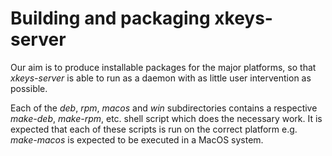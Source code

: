 # Building and packaging xkeys-server

Our aim is to produce installable packages for the major platforms, so that _xkeys-server_ is able to run as a daemon with as little user intervention as possible.

Each of the _deb_, _rpm_, _macos_ and _win_ subdirectories contains a respective _make-deb_, _make-rpm_, etc. shell script which does the necessary work. It is expected that each of these scripts is run on the correct platform e.g. _make-macos_ is expected to be executed in a MacOS system.
